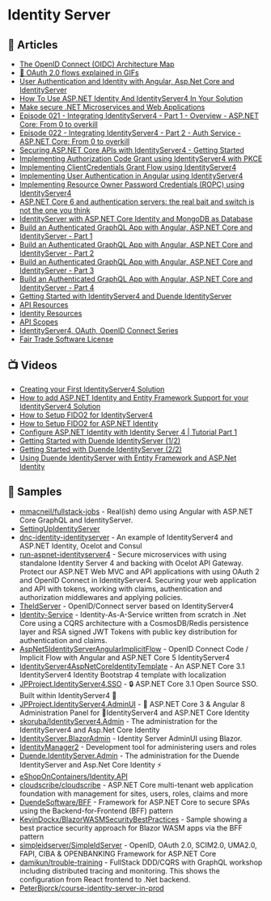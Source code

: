 # Identity Server

## 📕 Articles

- [The OpenID Connect (OIDC) Architecture Map](https://techcommunity.microsoft.com/t5/azure-developer-community-blog/the-openid-connect-oidc-architecture-map/ba-p/1119450)
- [🔑 OAuth 2.0 flows explained in GIFs](https://dev.to/hem/oauth-2-0-flows-explained-in-gifs-2o7a)
- [User Authentication and Identity with Angular, Asp.Net Core and IdentityServer](https://fullstackmark.com/post/21/user-authentication-and-identity-with-angular-aspnet-core-and-identityserver)
- [How To Use ASP.NET Identity And IdentityServer4 In Your Solution](https://feras.blog/how-to-use-asp-net-identity-and-identityserver4-in-your-solution/)
- [Make secure .NET Microservices and Web Applications](https://docs.microsoft.com/en-us/dotnet/architecture/microservices/secure-net-microservices-web-applications/)
- [Episode 021 - Integrating IdentityServer4 - Part 1 - Overview - ASP.NET Core: From 0 to overkill](https://blog.codingmilitia.com/2019/05/29/aspnet-021-from-zero-to-overkill-integrating-identityserver4-part1-overview/)
- [Episode 022 - Integrating IdentityServer4 - Part 2 - Auth Service - ASP.NET Core: From 0 to overkill](https://blog.codingmilitia.com/2019/06/13/aspnet-022-from-zero-to-overkill-integrating-identityserver4-part2-auth-service/)
- [Securing ASP.NET Core APIs with IdentityServer4 - Getting Started](https://referbruv.com/blog/posts/securing-aspnet-core-apis-with-identityserver4-getting-started)
- [Implementing Authorization Code Grant using IdentityServer4 with PKCE](https://referbruv.com/blog/posts/implementing-authorization-code-grant-using-identityserver4-with-pkce)
- [Implementing ClientCredentials Grant Flow using IdentityServer4](https://referbruv.com/blog/posts/implementing-clientcredentials-grant-flow-using-identityserver4)
- [Implementing User Authentication in Angular using IdentityServer4](https://referbruv.com/blog/posts/implementing-user-authentication-in-angular-using-identityserver4)
- [Implementing Resource Owner Password Credentials (ROPC) using IdentityServer4](https://referbruv.com/blog/posts/implementing-resource-owner-password-credentials-(ropc)-using-identityserver4)
- [ASP.NET Core 6 and authentication servers: the real bait and switch is not the one you think](https://kevinchalet.com/2021/05/24/asp-net-core-6-and-authentication-servers-the-real-bait-and-switch-is-not-the-one-you-think/)
- [IdentityServer with ASP.NET Core Identity and MongoDB as Database](https://www.yogihosting.com/identityserver-aspnet-core-identity-mongodb-database/)
- [Build an Authenticated GraphQL App with Angular, ASP.NET Core and IdentityServer - Part 1](https://fullstackmark.com/post/22/build-an-authenticated-graphql-app-with-angular-aspnet-core-and-identityserver-part-1)
- [Build an Authenticated GraphQL App with Angular, ASP.NET Core and IdentityServer - Part 2](https://fullstackmark.com/post/23/build-an-authenticated-graphql-app-with-angular-aspnet-core-and-identityserver-part-2)
- [Build an Authenticated GraphQL App with Angular, ASP.NET Core and IdentityServer - Part 3](https://fullstackmark.com/post/24/build-an-authenticated-graphql-app-with-angular-aspnet-core-and-identityserver-part-3)
- [Build an Authenticated GraphQL App with Angular, ASP.NET Core and IdentityServer - Part 4](https://fullstackmark.com/post/25/build-an-authenticated-graphql-app-with-angular-aspnet-core-and-identityserver-part-4)
- [Getting Started with IdentityServer4 and Duende IdentityServer](https://www.scottbrady91.com/identity-server/getting-started-with-identityserver-4)
- [API Resources](https://docs.duendesoftware.com/identityserver/v5/fundamentals/resources/api_resources/)
- [Identity Resources](https://docs.duendesoftware.com/identityserver/v5/fundamentals/resources/identity/)
- [API Scopes](https://docs.duendesoftware.com/identityserver/v5/fundamentals/resources/api_scopes/)
- [IdentityServer4, OAuth, OpenID Connect Series](https://code-maze.com/identityserver-4-series/)
- [Fair Trade Software License](https://blog.duendesoftware.com/posts/20220111_fair_trade/)
## 📺 Videos

- [Creating your First IdentityServer4 Solution](https://www.youtube.com/watch?v=HJQ2-sJURvA&t=218s)
- [How to add ASP.NET Identity and Entity Framework Support for your IdentityServer4 Solution](https://www.youtube.com/watch?v=Sw1rScI20xM)
- [How to Setup FIDO2 for IdentityServer4](https://www.youtube.com/watch?v=j-QjTvBnEn4)
- [How to Setup FIDO2 for ASP.NET Identity](https://www.youtube.com/watch?v=8rO6c3CLg48)
- [Configure ASP.NET Identity with Identity Server 4 | Tutorial Part 1](https://www.youtube.com/watch?v=SXJ377G5bOg)
- [Getting Started with Duende IdentityServer (1/2)](https://www.youtube.com/watch?v=DUujxWdnl3M)
- [Getting Started with Duende IdentityServer (2/2)](https://www.youtube.com/watch?v=qyedQ6RzOHw)
- [Using Duende IdentityServer with Entity Framework and ASP.Net Identity](https://www.youtube.com/watch?v=eLRGlnGGUQs)
## 🔖 Samples
- [mmacneil/fullstack-jobs](https://github.com/mmacneil/fullstack-jobs) - Real(ish) demo using Angular with ASP.NET Core GraphQL and IdentityServer.
- [SettingUpIdentityServer](https://github.com/kevinrjones/SettingUpIdentityServer)
- [dnc-identity-identityserver](https://github.com/kimcu-on-thenet/dnc-identity-identityserver) - An example of IdentityServer4 and ASP.NET Identity, Ocelot and Consul
- [run-aspnet-identityserver4](https://github.com/aspnetrun/run-aspnet-identityserver4) - Secure microservices with using standalone Identity Server 4 and backing with Ocelot API Gateway. Protect our ASP.NET Web MVC and API applications with using OAuth 2 and OpenID Connect in IdentityServer4. Securing your web application and API with tokens, working with claims, authentication and authorization middlewares and applying policies.
- [TheIdServer](https://github.com/Aguafrommars/TheIdServer) - OpenID/Connect server based on IdentityServer4
- [Identity-Service](https://github.com/INNVTV/Identity-Service) - Identity-As-A-Service written from scratch in .Net Core using a CQRS architecture with a CosmosDB/Redis persistence layer and RSA signed JWT Tokens with public key distribution for authentication and claims.
- [AspNet5IdentityServerAngularImplicitFlow](https://github.com/damienbod/AspNet5IdentityServerAngularImplicitFlow) - OpenID Connect Code / Implicit Flow with Angular and ASP.NET Core 5 IdentityServer4
- [IdentityServer4AspNetCoreIdentityTemplate](https://github.com/damienbod/IdentityServer4AspNetCoreIdentityTemplate) - An ASP.NET Core 3.1 IdentityServer4 Identity Bootstrap 4 template with localization	
- [JPProject.IdentityServer4.SSO](https://github.com/brunohbrito/JPProject.IdentityServer4.SSO) - 🔒 ASP.NET Core 3.1 Open Source SSO. Built within IdentityServer4 🔑
- [JPProject.IdentityServer4.AdminUI](https://github.com/brunohbrito/JPProject.IdentityServer4.AdminUI) - 🔧 ASP.NET Core 3 & Angular 8 Administration Panel for 💞IdentityServer4 and ASP.NET Core Identity
- [skoruba/IdentityServer4.Admin](https://github.com/skoruba/IdentityServer4.Admin) - The administration for the IdentityServer4 and Asp.Net Core Identity
- [IdentityServer.BlazorAdmin](https://github.com/gustavobigardi/IdentityServer.BlazorAdmin) - Identity Server AdminUI using Blazor.	
- [IdentityManager2](https://github.com/IdentityManager/IdentityManager2) - Development tool for administering users and roles
- [Duende.IdentityServer.Admin](https://github.com/skoruba/Duende.IdentityServer.Admin) - The administration for the Duende IdentityServer and Asp.Net Core Identity ⚡
- [eShopOnContainers/Identity.API](https://github.com/dotnet-architecture/eShopOnContainers/tree/dev/src/Services/Identity/Identity.API)
- [cloudscribe/cloudscribe](https://github.com/cloudscribe/cloudscribe) - ASP.NET Core multi-tenant web application foundation with management for sites, users, roles, claims and more
- [DuendeSoftware/BFF](https://github.com/DuendeSoftware/BFF) - Framework for ASP.NET Core to secure SPAs using the Backend-for-Frontend (BFF) pattern
- [KevinDockx/BlazorWASMSecurityBestPractices](https://github.com/KevinDockx/BlazorWASMSecurityBestPractices) - Sample showing a best practice security approach for Blazor WASM apps via the BFF pattern
- [simpleidserver/SimpleIdServer](https://github.com/simpleidserver/SimpleIdServer) - OpenID, OAuth 2.0, SCIM2.0, UMA2.0, FAPI, CIBA & OPENBANKING Framework for ASP.NET Core
- [damikun/trouble-training](https://github.com/damikun/trouble-training/blob/main/Doc/Identity.md) - FullStack DDD/CQRS with GraphQL workshop including distributed tracing and monitoring. This shows the configuration from React frontend to .Net backend.
- [PeterBjorck/course-identity-server-in-prod](https://github.com/PeterBjorck/course-identity-server-in-prod)